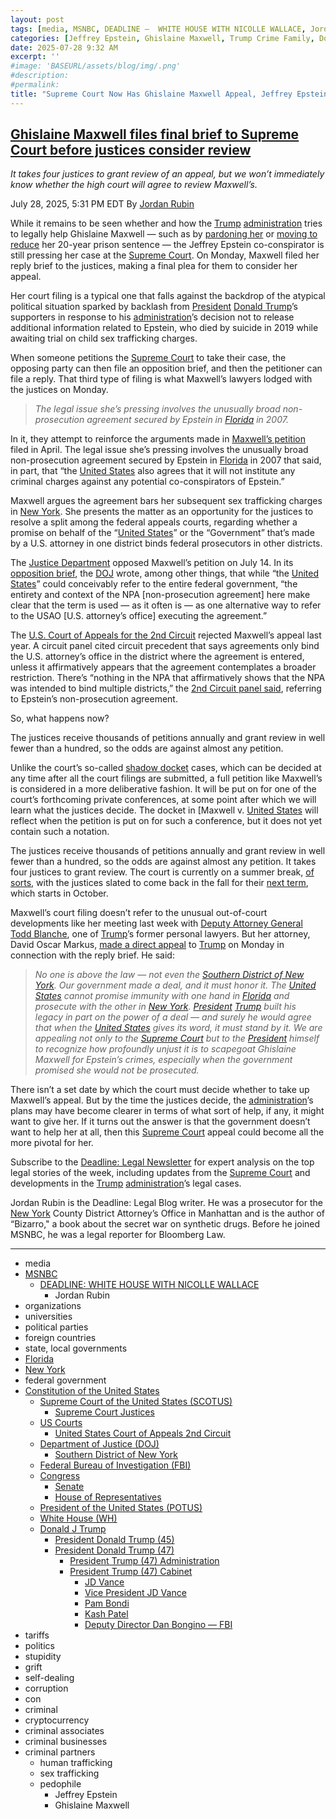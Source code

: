 ```yaml
---
layout: post
tags: [media, MSNBC, DEADLINE –  WHITE HOUSE WITH NICOLLE WALLACE, Jordan Rubin, organizations, universities, political parties, foreign countries, state local governments, Florida, New York, federal government, Constitution of the United States, Supreme Court of the United States (SCOTUS), Supreme Court Justices, US Courts, United States Court of Appeals 2nd Circuit, Department of Justice (DOJ), Southern District of New York, Federal Bureau of Investigation (FBI), Congress, Senate, House of Representatives, President of the United States (POTUS), White House (WH), Donald J Trump, President Donald Trump (45), President Donald Trump (47), President Trump (47) Administration, President Trump (47) Cabinet, JD Vance, Vice President JD Vance, Pam Bondi, Kash Patel, Deputy Director Dan Bongino — FBI, tariffs, politics, stupidity, grift, self-dealing, corruption, con, criminal, cryptocurrency, criminal associates, criminal businesses, criminal partners, human trafficking, sex trafficking, pedophile, Jeffrey Epstein, Ghislaine Maxwell]
categories: [Jeffrey Epstein, Ghislaine Maxwell, Trump Crime Family, Donald Trump]
date: 2025-07-28 9:32 AM
excerpt: ''
#image: 'BASEURL/assets/blog/img/.png'
#description:
#permalink:
title: "Supreme Court Now Has Ghislaine Maxwell Appeal, Jeffrey Epstein’s Cohort"
---
```



## [Ghislaine Maxwell files final brief to Supreme Court before justices consider review](https://www.msnbc.com/deadline-white-house/deadline-legal-blog/ghislaine-maxwell-supreme-court-appeal-brief-epstein-trump-rcna221567)

*It takes four justices to grant review of an appeal, but we won’t immediately know whether the high court will agree to review Maxwell’s.*

July 28, 2025, 5:31 PM EDT
By [Jordan Rubin](https://www.msnbc.com/author/jordan-rubin-ncpn1301611)

While it remains to be seen whether and how the [Trump](https://www.donaldjtrump.com/) [administration](https://www.whitehouse.gov/administration/) tries to legally help Ghislaine Maxwell — such as by [pardoning her](https://www.msnbc.com/opinion/msnbc-opinion/trump-ghislaine-maxwell-pardon-unlikely-epstein-case-rcna221335) or [moving to reduce](https://www.msnbc.com/deadline-white-house/deadline-legal-blog/ghislaine-maxwell-trump-pardon-sentencing-doj-rcna221449) her 20-year prison sentence — the Jeffrey Epstein co-conspirator is still pressing her case at the [Supreme Court](https://www.msnbc.com/deadline-white-house/deadline-legal-blog/supreme-court-ghislaine-maxwell-appeal-epstein-trump-rcna220042). On Monday, Maxwell filed her reply brief to the justices, making a final plea for them to consider her appeal.

Her court filing is a typical one that falls against the backdrop of the atypical political situation sparked by backlash from [President](https://www.whitehouse.gov/) [Donald Trump](https://www.donaldjtrump.com/)’s supporters in response to his [administration](https://www.whitehouse.gov/administration/)’s decision not to release additional information related to Epstein, who died by suicide in 2019 while awaiting trial on child sex trafficking charges.

When someone petitions the [Supreme Court](https://www.supremecourt.gov/) to take their case, the opposing party can then file an opposition brief, and then the petitioner can file a reply. That third type of filing is what Maxwell’s lawyers lodged with the justices on Monday.

> *The legal issue she’s pressing involves the unusually broad non-prosecution agreement secured by Epstein in [Florida](https://www.myflorida.gov/) in 2007.*

In it, they attempt to reinforce the arguments made in [Maxwell’s petition](https://www.supremecourt.gov/DocketPDF/24/24-1073/355252/20250424150144637_24-__PetitionForWritOfCertiorari.pdf) filed in April. The legal issue she’s pressing involves the unusually broad non-prosecution agreement secured by Epstein in [Florida](https://www.myflorida.gov/) in 2007 that said, in part, that “the [United States](https://www.usa.gov/) also agrees that it will not institute any criminal charges against any potential co-conspirators of Epstein.”

Maxwell argues the agreement bars her subsequent sex trafficking charges in [New York](https://www.ny.gov/). She presents the matter as an opportunity for the justices to resolve a split among the federal appeals courts, regarding whether a promise on behalf of the “[United States](https://www.usa.gov/)” or the “Government” that’s made by a U.S. attorney in one district binds federal prosecutors in other districts.

The [Justice Department](https://www.justice.gov/) opposed Maxwell’s petition on July 14. In its [opposition brief](https://www.supremecourt.gov/DocketPDF/24/24-1073/365132/20250714161434468_24-1073_Maxwell_Opp.pdf), the [DOJ]() wrote, among other things, that while “the [United States](https://www.usa.gov/)” could conceivably refer to the entire federal government, “the entirety and context of the NPA [non-prosecution agreement] here make clear that the term is used — as it often is — as one alternative way to refer to the USAO [U.S. attorney’s office] executing the agreement.”

The [U.S. Court of Appeals for the 2nd Circuit](https://www.ca2.uscourts.gov/) rejected Maxwell’s appeal last year. A circuit panel cited circuit precedent that says agreements only bind the U.S. attorney’s office in the district where the agreement is entered, unless it affirmatively appears that the agreement contemplates a broader restriction. There’s “nothing in the NPA that affirmatively shows that the NPA was intended to bind multiple districts,” the [2nd Circuit panel said](https://www.supremecourt.gov/DocketPDF/24/24-1073/337362/20250117133905126_22-1426.pdf), referring to Epstein’s non-prosecution agreement.

So, what happens now?

The justices receive thousands of petitions annually and grant review in well fewer than a hundred, so the odds are against almost any petition.

Unlike the court’s so-called [shadow docket](https://www.msnbc.com/deadline-white-house/deadline-legal-blog/supreme-court-emergency-docket-deadline-newsletter-rcna215906) cases, which can be decided at any time after all the court filings are submitted, a full petition like Maxwell’s is considered in a more deliberative fashion. It will be put on for one of the court’s forthcoming private conferences, at some point after which we will learn what the justices decide. The docket in [Maxwell v. [United States](https://www.supremecourt.gov/search.aspx?filename=/docket/docketfiles/html/public/24-1073.html) will reflect when the petition is put on for such a conference, but it does not yet contain such a notation.

The justices receive thousands of petitions annually and grant review in well fewer than a hundred, so the odds are against almost any petition. It takes four justices to grant review. The court is currently on a summer break, [of sorts](https://www.msnbc.com/deadline-white-house/deadline-legal-blog/consumer-product-safety-commission-decision-supreme-court-trump-rcna220673), with the justices slated to come back in the fall for their [next term](https://www.msnbc.com/deadline-white-house/deadline-legal-blog/supreme-court-campaign-finance-first-amendment-rcna215931), which starts in October.

Maxwell’s court filing doesn’t refer to the unusual out-of-court developments like her meeting last week with [Deputy Attorney General Todd Blanche](), one of [Trump](https://www.donaldjtrump.com/)’s former personal lawyers. But her attorney, David Oscar Markus, [made a direct appeal](https://x.com/domarkus/status/1949865440995397931) to [Trump](https://www.donaldjtrump.com/) on Monday in connection with the reply brief. He said:

> *No one is above the law — not even the [Southern District of New York](https://www.justice.gov/usao-sdny). Our government made a deal, and it must honor it. The [United States](https://www.usa.gov/) cannot promise immunity with one hand in [Florida](https://www.myflorida.gov/) and prosecute with the other in [New York](https://www.ny.gov/). [President](https://www.whitehouse.gov/) [Trump](https://www.donaldjtrump.com/) built his legacy in part on the power of a deal — and surely he would agree that when the [United States](https://www.usa.gov/) gives its word, it must stand by it. We are appealing not only to the [Supreme Court](https://www.supremecourt.gov/) but to the [President](https://www.whitehouse.gov/) himself to recognize how profoundly unjust it is to scapegoat Ghislaine Maxwell for Epstein’s crimes, especially when the government promised she would not be prosecuted.*

There isn’t a set date by which the court must decide whether to take up Maxwell’s appeal. But by the time the justices decide, the [administration](https://www.whitehouse.gov/administration/)’s plans may have become clearer in terms of what sort of help, if any, it might want to give her. If it turns out the answer is that the government doesn’t want to help her at all, then this [Supreme Court](https://www.supremecourt.gov/) appeal could become all the more pivotal for her.

Subscribe to the [Deadline: Legal Newsletter](https://link.msnbc.com/join/5ck/msnbc-deadlinelegal-signup-inline) for expert analysis on the top legal stories of the week, including updates from the [Supreme Court](https://www.supremecourt.gov/) and developments in the [Trump](https://www.donaldjtrump.com/) [administration](https://www.whitehouse.gov/administration/)’s legal cases.

Jordan Rubin is the Deadline: Legal Blog writer. He was a prosecutor for the [New York](https://www.ny.gov/) County District Attorney’s Office in Manhattan and is the author of “Bizarro," a book about the secret war on synthetic drugs. Before he joined MSNBC, he was a legal reporter for Bloomberg Law.


----
- media
- [MSNBC](https://www.msnbc.com/)
    - [DEADLINE: WHITE HOUSE WITH NICOLLE WALLACE](https://www.msnbc.com/deadline-white-house)
        - Jordan Rubin
- organizations
- universities 
- political parties 
- foreign countries 
- state, local governments
- [Florida](https://www.myflorida.gov/)
- [New York](https://www.ny.gov/)
- federal government 
- [Constitution of the United States](https://constitution.congress.gov/)
    - [Supreme Court of the United States (SCOTUS)](https://www.supremecourt.gov/)
        - [Supreme Court Justices](https://www.supremecourt.gov/about/justices.aspx)
    - [US Courts](https://www.uscourts.gov/)
        - [United States Court of Appeals 2nd Circuit](https://www.ca2.uscourts.gov/)
    - [Department of Justice (DOJ)](https://www.justice.gov/)
        - [Southern District of New York](https://www.justice.gov/usao-sdny)
    - [Federal Bureau of Investigation (FBI)](https://www.fbi.gov/)
    - [Congress](https://www.congress.gov/)
        - [Senate](https://www.senate.gov/)
        - [House of Representatives](https://www.house.gov/)
    - [President of the United States (POTUS)](https://www.whitehouse.gov/)
    - [White House (WH)](https://www.whitehouse.gov/)
    - [Donald J Trump](https://www.donaldjtrump.com/)
        - [President Donald Trump (45)](https://trumpwhitehouse.archives.gov/)
        - [President Donald Trump (47)](https://www.whitehouse.gov/administration/donald-j-trump/)
            - [President Trump (47) Administration](https://www.whitehouse.gov/administration/)
            - [President Trump (47) Cabinet](https://www.whitehouse.gov/administration/the-cabinet/)
                - [JD Vance](https://www.linkedin.com/in/jd-vance-770a9047/)
                - [Vice President JD Vance](https://www.whitehouse.gov/administration/jd-vance/)
                - [Pam Bondi](https://www.justice.gov/ag/staff-profile/meet-attorney-general)
                - [Kash Patel](https://www.fbi.gov/about/leadership-and-structure/director-patel)
                - [Deputy Director Dan Bongino — FBI](https://www.fbi.gov/about/leadership-and-structure/deputy-director-dan-bongino)
- tariffs
- politics
- stupidity
- grift
- self-dealing
- corruption
- con
- criminal 
- cryptocurrency 
- criminal associates
- criminal businesses
- criminal partners
    - human trafficking 
    - sex trafficking 
    - pedophile 
        - Jeffrey Epstein 
        - Ghislaine Maxwell

